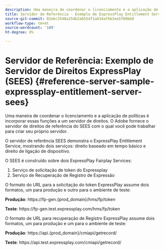 ```yaml
---
description: Uma maneira de coordenar o licenciamento e a aplicação de políticas é incorporar essas funções a um servidor de direitos. O Adobe fornece o servidor de direitos de referência do SEES com o qual você pode trabalhar para criar seu próprio servidor.
title: Servidor de Referência - Exemplo de ExpressPlay Entitlement Server (SEES)
source-git-commit: 02ebc3548a254b2a6554f1ab34afbb3ea5f09bb8
workflow-type: tm+mt
source-wordcount: '189'
ht-degree: 0%

---
```


# Servidor de Referência: Exemplo de Servidor de Direitos ExpressPlay (SEES) {#reference-server-sample-expressplay-entitlement-server-sees}

Uma maneira de coordenar o licenciamento e a aplicação de políticas é incorporar essas funções a um servidor de direitos. O Adobe fornece o servidor de direitos de referência do SEES com o qual você pode trabalhar para criar seu próprio servidor.

O servidor de referência SEES demonstra o ExpressPlay Entitlement Service, mostrando dois serviços: direito baseado em tempo básico e direito de ligação de dispositivo.

O SEES é construído sobre dois ExpressPlay Fairplay Services:

1. Serviço de solicitação de token do Expressplay
1. Serviço de Recuperação de Registro de Expressão

O formato do URL para a solicitação do token ExpressPlay assume dois formatos, um para produção e outro para o ambiente de teste:

**Produção**: ht<span></span>tps://fp-gen.{prod_domain}/hms/fp/token

**Teste**: ht<span></span>tps://fp-gen.test.expressplay.com/hms/fp/token

O formato de URL para recuperação de Registro ExpressPlay assume dois formatos, um para produção e um para o ambiente de teste:

**Produção**: ht<span></span>tps://api.{prod_domain}/cmiapi/getrecord/

**Teste**: ht<span></span>tps://api.test.expressplay.com/cmiapi/getrecord/
